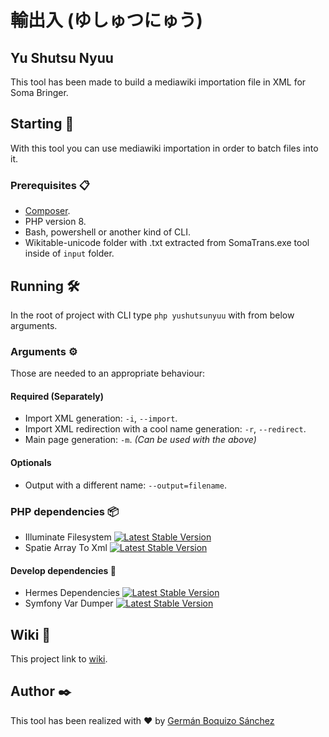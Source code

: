 # 輸出入 (ゆしゅつにゅう)
## Yu Shutsu Nyuu

This tool has been made to build a mediawiki importation file in XML for Soma Bringer.

## Starting 🚀

With this tool you can use mediawiki importation in order to batch files into it.

### Prerequisites 📋

- [Composer](https://getcomposer.org/).
- PHP version 8.
- Bash, powershell or another kind of CLI.
- Wikitable-unicode folder with .txt extracted from SomaTrans.exe tool inside of `input` folder.

## Running 🛠️
In the root of project with CLI type `php yushutsunyuu` with from below arguments.

### Arguments ⚙️
Those are needed to an appropriate behaviour:

#### Required (Separately)
* Import XML generation: `-i`, `--import`.
* Import XML redirection with a cool name generation: `-r`, `--redirect`.
* Main page generation: `-m`. _(Can be used with the above)_

#### Optionals
* Output with a different name: `--output=filename`.

### PHP dependencies 📦
- Illuminate Filesystem [![Latest Stable Version](https://img.shields.io/badge/stable-v8.36.2-blue)](https://packagist.org/packages/illuminate/filesystem)
- Spatie Array To Xml [![Latest Stable Version](https://img.shields.io/badge/stable-2.16.0-blue)](https://packagist.org/packages/spatie/array-to-xml)

#### Develop dependencies 🔧
- Hermes Dependencies [![Latest Stable Version](https://img.shields.io/badge/stable-1.0.1-blue)](https://packagist.org/packages/hermes/dependencies)
- Symfony Var Dumper [![Latest Stable Version](https://img.shields.io/badge/stable-v5.2.6-blue)](https://packagist.org/packages/symfony/var-dumper)

## Wiki 📖
This project link to [wiki](https://somabringer.gboquizo.es/).

## Author ✒️

This tool has been realized with ❤ by [Germán Boquizo Sánchez](mailto:germanboquizosanchez@gmail.com)
